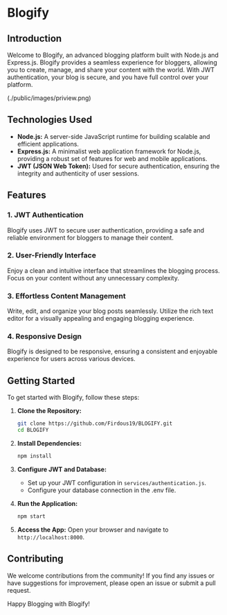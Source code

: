 # Blogify

## Introduction

Welcome to Blogify, an advanced blogging platform built with Node.js and Express.js. Blogify provides a seamless experience for bloggers, allowing you to create, manage, and share your content with the world. With JWT authentication, your blog is secure, and you have full control over your platform.

(./public/images/priview.png)

## Technologies Used

- **Node.js:** A server-side JavaScript runtime for building scalable and efficient applications.
- **Express.js:** A minimalist web application framework for Node.js, providing a robust set of features for web and mobile applications.
- **JWT (JSON Web Token):** Used for secure authentication, ensuring the integrity and authenticity of user sessions.

## Features

### 1. **JWT Authentication**

Blogify uses JWT to secure user authentication, providing a safe and reliable environment for bloggers to manage their content.

### 2. **User-Friendly Interface**

Enjoy a clean and intuitive interface that streamlines the blogging process. Focus on your content without any unnecessary complexity.

### 3. **Effortless Content Management**

Write, edit, and organize your blog posts seamlessly. Utilize the rich text editor for a visually appealing and engaging blogging experience.

### 4. **Responsive Design**

Blogify is designed to be responsive, ensuring a consistent and enjoyable experience for users across various devices.

## Getting Started

To get started with Blogify, follow these steps:

1. **Clone the Repository:**

   ```bash
   git clone https://github.com/Firdous19/BLOGIFY.git
   cd BLOGIFY
   ```

2. **Install Dependencies:**

   ```bash
   npm install
   ```

3. **Configure JWT and Database:**

   - Set up your JWT configuration in `services/authentication.js`.
   - Configure your database connection in the .env file.

4. **Run the Application:**

   ```bash
   npm start
   ```

5. **Access the App:**
   Open your browser and navigate to `http://localhost:8000`.

## Contributing

We welcome contributions from the community! If you find any issues or have suggestions for improvement, please open an issue or submit a pull request.

Happy Blogging with Blogify!
